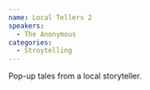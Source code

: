 ```yaml
---
name: Local Tellers 2
speakers:
  - The Anonymous
categories:
  - Stroytelling
---
```


Pop-up tales from a local storyteller.